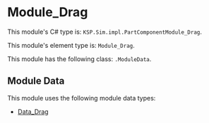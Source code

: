 # Module_Drag

This module's C# type is: `KSP.Sim.impl.PartComponentModule_Drag`.

This module's element type is: `Module_Drag`.

This module has the following class: `.ModuleData`.

## Module Data

This module uses the following module data types:

- [Data_Drag](Data_Drag.md)